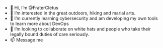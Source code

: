 - 👋 Hi, I’m @FraterCletus
- 👀 I’m interested in the great outdoors, hiking and marial arts.
- 🌱 I’m currently learning cybersecurity and am developing my own tools to learn more about DevOps
- 💞️ I’m looking to collaborate on white hats and people who take their legally bound duties of care seriously.
- 📫 Message me

<!---
FraterCletus/FraterCletus is a ✨ special ✨ repository because its `README.md` (this file) appears on your GitHub profile.
You can click the Preview link to take a look at your changes.
--->
